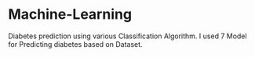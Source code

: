 # Machine-Learning
Diabetes prediction using various Classification Algorithm. I used 7 Model for Predicting diabetes based on Dataset.
